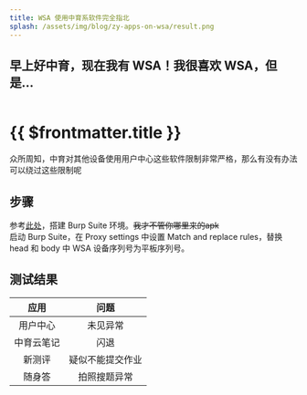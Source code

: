 ```yaml
---
title: WSA 使用中育系软件完全指北
splash: /assets/img/blog/zy-apps-on-wsa/result.png
---
```


早上好中育，现在我有 WSA！我很喜欢 WSA，但是...
---

<img v-if="$frontmatter.splash!=undefined" :src="$frontmatter.splash">

# {{ $frontmatter.title }}

众所周知，中育对其他设备使用用户中心这些软件限制非常严格，那么有没有办法可以绕过这些限制呢
## 步骤
参考[此处](/blog/其他的乱七八糟的东西/2023-09-30-prep-android-for-burp)，搭建 Burp Suite 环境。~~我才不管你哪里来的apk~~  
启动 Burp Suite，在 Proxy settings 中设置 Match and replace rules，替换 head 和 body 中 WSA 设备序列号为平板序列号。  

## 测试结果
应用 | 问题 
:---------:|:---------:
用户中心 | 未见异常 
中育云笔记 | 闪退 
新测评 | 疑似不能提交作业 
随身答 | 拍照搜题异常 